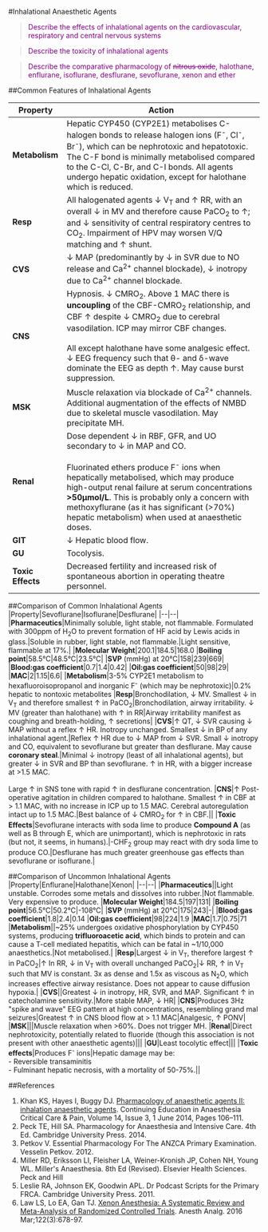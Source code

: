 #Inhalational Anaesthetic Agents

> <p style="color:purple";> Describe the effects of inhalational agents on the cardiovascular, respiratory and central nervous systems</p>

<!--></!-->

> <p style="color:purple";> Describe the toxicity of inhalational agents </p>

<!--></!-->

> <p style="color:purple";> Describe the comparative pharmacology of <s>nitrous oxide</s>, halothane, enflurane, isoflurane, desflurane, sevoflurane, xenon and ether</p>

##Common Features of Inhalational Agents

|Property|Action|
|--|--|
|**Metabolism**|Hepatic CYP450 (CYP2E1) metabolises C-halogen bonds to release halogen ions (F<sup>-</sup>, Cl<sup>-</sup>, Br<sup>-</sup>), which can be nephrotoxic and hepatotoxic. The C-F bond is minimally metabolised compared to the C-Cl, C-Br, and C-I bonds. All agents undergo hepatic oxidation, except for halothane which is reduced.
|**Resp**|All halogenated agents ↓ V<sub>T</sub> and ↑ RR, with an overall ↓ in MV and therefore cause PaCO<sub>2</sub> to ↑; and ↓ sensitivity of central respiratory centres to CO<sub>2</sub>. Impairment of HPV may worsen V/Q matching and ↑ shunt.
|**CVS**|↓ MAP (predominantly by ↓ in SVR due to NO release and Ca<sup>2+</sup> channel blockade), ↓ inotropy due to Ca<sup>2+</sup> channel blockade.
|**CNS**|Hypnosis. ↓ CMRO<sub>2</sub>. Above 1 MAC there is **uncoupling** of the CBF-CMRO<sub>2</sub> relationship, and CBF ↑ despite ↓ CMRO<sub>2</sub> due to cerebral vasodilation. ICP may mirror CBF changes. <br><br> All except halothane have some analgesic effect. ↓ EEG frequency such that θ- and δ-wave dominate the EEG as depth ↑. May cause burst suppression. 
|**MSK**|Muscle relaxation via blockade of Ca<sup>2+</sup> channels. Additional augmentation of the effects of NMBD due to skeletal muscle vasodilation. May precipitate MH.
|**Renal**|Dose dependent ↓ in RBF, GFR, and UO secondary to ↓ in MAP and CO. <br><br>Fluorinated ethers produce F<sup>-</sup> ions when hepatically metabolised, which may produce high-output renal failure at serum concentrations **>50μmol/L**. This is probably only a concern with methoxyflurane (as it has significant (>70%) hepatic metabolism) when used at anaesthetic doses.
|**GIT**|↓ Hepatic blood flow. 
|**GU**|Tocolysis.
|**Toxic Effects**|Decreased fertility and increased risk of spontaneous abortion in operating theatre personnel.

##Comparison of Common Inhalational Agents
|Property|Sevoflurane|Isoflurane|Desflurane|
|--|--|
|**Pharmaceutics**|Minimally soluble, light stable, not flammable. Formulated with 300ppm of H<sub>2</sub>O to prevent formation of HF acid by Lewis acids in glass.|Soluble in rubber, light stable, not flammable.|Light sensitive, flammable at 17%.|
|**Molecular Weight**|200.1|184.5|168.0
|**Boiling point**|58.5°C|48.5°C|23.5°C|
|**SVP** (mmHg) at 20°C|158|239|669|
|**Blood:gas coefficient**|0.7|1.4|0.42|
|**Oil:gas coefficient**|50|98|29|
|**MAC**|2|1.15|6.6|
|**Metabolism**|3-5% CYP2E1 metabolism to hexafluoroisopropanol and inorganic F<sup>-</sup> (which may be nephrotoxic)|0.2% hepatic to nontoxic metabolites
|**Resp**|Bronchodilation, ↓ MV. Smallest ↓ in V<sub>T</sub> and therefore smallest ↑ in PaCO<sub>2</sub>|Bronchodilation, airway irritability. ↓ MV (greater than halothane) with ↑ in RR|Airway irritability manifest as coughing and breath-holding, ↑ secretions|
|**CVS**|↑ QT, ↓ SVR causing ↓ MAP without a reflex ↑ HR. Inotropy unchanged. Smallest ↓ in BP of any inhalational agent.|Reflex ↑ HR due to ↓ MAP from ↓ SVR. Small ↓ inotropy and CO, equivalent to sevoflurane but greater than desflurane. May cause **coronary steal**.|Minimal ↓ inotropy (least of all inhalational agents), but greater ↓ in SVR and BP than sevoflurane. ↑ in HR, with a bigger increase at >1.5 MAC.<br><br>Large ↑ in SNS tone with rapid ↑ in desflurane concentration.
|**CNS**|↑ Post-operative agitation in children compared to halothane. Smallest ↑ in CBF at > 1.1 MAC, with no increase in ICP up to 1.5 MAC. Cerebral autoregulation intact up to 1.5 MAC.|Best balance of ↓ CMRO<sub>2</sub> for ↑ in CBF.||
|**Toxic Effects**|Sevoflurane interacts with soda lime to produce **Compound A** (as well as B through E, which are unimportant), which is nephrotoxic in rats (but not, it seems, in humans).|-CHF<sub>2</sub> group may react with dry soda lime to produce CO.|Desflurane has much greater greenhouse gas effects than sevoflurane or isoflurane.|

##Comparison of Uncommon Inhalational Agents
|Property|Enflurane|Halothane|Xenon|
|--|--|
|**Pharmaceutics**||Light unstable. Corrodes some metals and dissolves into rubber.|Not flammable. Very expensive to produce.
|**Molecular Weight**|184.5|197|131|
|**Boiling point**|56.5°C|50.2°C|-108°C|
|**SVP** (mmHg) at 20°C|175|243|-|
|**Blood:gas coefficient**|1.8|2.4|0.14
|**Oil:gas coefficient**|98|224|1.9
|**MAC**|1.7|0.75|71
|**Metabolism**||~25% undergoes oxidative phosphorylation by CYP450 systems, producing **trifluoroacetic acid**, which binds to protein and can cause a T-cell mediated hepatitis, which can be fatal in ~1/10,000 anaesthetics.|Not metabolised.|
|**Resp**|Largest ↓ in V<sub>T</sub>, therefore largest ↑ in PaCO<sub>2</sub>|↑ In RR, ↓ in V<sub>T</sub> with overall unchanged PaCO<sub>2</sub>|↓ RR, ↑ in V<sub>T</sub> such that MV is constant. 3x as dense and 1.5x as viscous as N<sub>2</sub>O, which increases effective airway resistance. Does not appear to cause diffusion hypoxia.|
|**CVS**||Greatest ↓ in inotropy, HR, SVR, and MAP. Significant ↑ in catecholamine sensitivity.|More stable MAP, ↓ HR|
|**CNS**|Produces 3Hz "spike and wave" EEG pattern at high concentrations, resembling grand mal seizures|Greatest ↑ in CNS blood flow at > 1.1 MAC|Analgesic, ↑ PONV|
|**MSK**|||Muscle relaxation when >60%. Does not trigger MH.
|**Renal**|Direct nephrotoxicity, potentially related to fluoride (though this association is not present with other anaesthetic agents)|||
|**GU**|Least tocolytic effect|||
|**Toxic effects**|Produces F<sup>-</sup> ions|Hepatic damage may be: <br> - Reversible transaminitis <br> - Fulminant hepatic necrosis, with a mortality of 50-75%.||


##References
1. Khan KS, Hayes I, Buggy DJ. [Pharmacology of anaesthetic agents II: inhalation anaesthetic agents](https://academic.oup.com/bjaed/article/14/3/106/340726/Pharmacology-of-anaesthetic-agents-II-inhalation). Continuing Education in Anaesthesia Critical Care & Pain, Volume 14, Issue 3, 1 June 2014, Pages 106–111.
2. Peck TE, Hill SA. Pharmacology for Anaesthesia and Intensive Care. 4th Ed. Cambridge University Press. 2014.  
3. Petkov V. Essential Pharmacology For The ANZCA Primary Examination. Vesselin Petkov. 2012.
4. Miller RD, Eriksson LI, Fleisher LA, Weiner-Kronish JP, Cohen NH, Young WL. Miller's Anaesthesia. 8th Ed (Revised). Elsevier Health Sciences.
Peck and Hill
5. Leslie RA, Johnson EK, Goodwin APL. Dr Podcast Scripts for the Primary FRCA. Cambridge University Press. 2011.
6. Law LS, Lo EA, Gan TJ. [Xenon Anesthesia: A Systematic Review and Meta-Analysis
of Randomized Controlled Trials](https://www.ncbi.nlm.nih.gov/pubmed/26273750). Anesth Analg. 2016 Mar;122(3):678-97.

